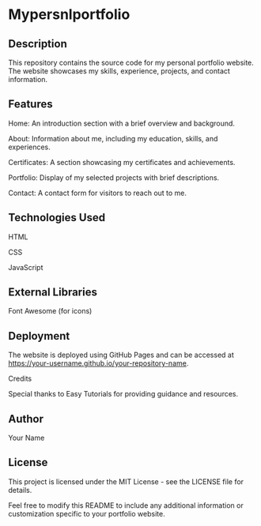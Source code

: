 # Mypersnlportfolio

## Description

This repository contains the source code for my personal portfolio website. The website showcases my skills, experience, projects, and contact information.

## Features

Home: An introduction section with a brief overview and background.

About: Information about me, including my education, skills, and experiences.

Certificates: A section showcasing my certificates and achievements.

Portfolio: Display of my selected projects with brief descriptions.

Contact: A contact form for visitors to reach out to me.

## Technologies Used

HTML

CSS

JavaScript

## External Libraries

Font Awesome (for icons)

## Deployment

The website is deployed using GitHub Pages and can be accessed at https://your-username.github.io/your-repository-name.


Credits

Special thanks to Easy Tutorials for providing guidance and resources.

## Author

Your Name

## License

This project is licensed under the MIT License - see the LICENSE file for details.

Feel free to modify this README to include any additional information or customization specific to your portfolio website.
